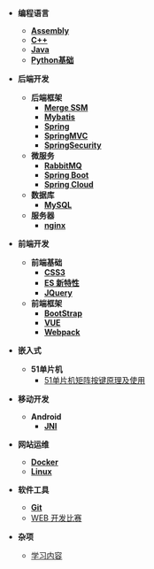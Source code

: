 * **编程语言**
  * [**Assembly**](/编程语言/Assembly/)
  * [**C++**](/编程语言/C++/)
  * [**Java**](/编程语言/Java/)
  * [**Python基础**](/编程语言/Python/Python基础/)

* **后端开发**
  * **后端框架**
    * [**Merge SSM**](/后端开发/后端框架/Merge%20SSM/)
    * [**Mybatis**](/后端开发/后端框架/Mybatis/)
    * [**Spring**](/后端开发/后端框架/Spring/)
    * [**SpringMVC**](/后端开发/后端框架/SpringMVC/)
    * [**SpringSecurity**](/后端开发/后端框架/SpringSecurity/)
  * **微服务**
    * [**RabbitMQ**](/后端开发/微服务/RabbitMQ/)
    * [**Spring Boot**](/后端开发/微服务/Spring%20Boot/)
    * [**Spring Cloud**](/后端开发/微服务/Spring%20Cloud/)
  * **数据库**
    * [**MySQL**](/后端开发/数据库/MySQL/)
  * **服务器**
    * [**nginx**](/后端开发/服务器/nginx/)

* **前端开发**
  * **前端基础**
    * [**CSS3**](/前端开发/前端基础/CSS3/)
    * [**ES 新特性**](/前端开发/前端基础/ES%20新特性/)
    * [**JQuery**](/前端开发/前端基础/JQuery/)
  * **前端框架**
    * [**BootStrap**](/前端开发/前端框架/BootStrap/)
    * [**VUE**](/前端开发/前端框架/VUE/)
    * [**Webpack**](/前端开发/前端框架/Webpack/)

* **嵌入式**
  * **51单片机**
    * [51单片机矩阵按键原理及使用](/嵌入式/51单片机/51单片机矩阵按键原理及使用.md)
* **移动开发**
  * **Android**
    * [**JNI**](/移动开发/Android/JNI/)

* **网站运维**
  * [**Docker**](/网站运维/Docker/)
  * [**Linux**](/网站运维/Linux/)

* **软件工具**
  * [**Git**](/软件工具/Git/)
  * [WEB 开发比赛](/软件工具/WEB%20开发比赛.md)

* **杂项**
  * [学习内容](/面试学习内容.md)